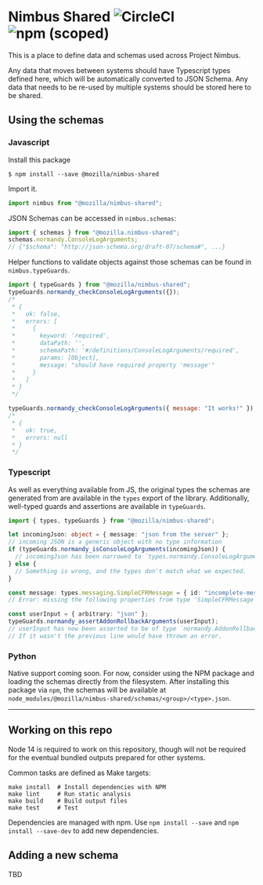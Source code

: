 # Nimbus Shared ![CircleCI](https://img.shields.io/circleci/build/github/mozilla/nimbus-shared) ![npm (scoped)](https://img.shields.io/npm/v/@mozilla/nimbus-shared)

This is a place to define data and schemas used across Project Nimbus.

Any data that moves between systems should have Typescript types defined here, which will be
automatically converted to JSON Schema. Any data that needs to be re-used by multiple systems should
be stored here to be shared.

## Using the schemas

### Javascript

Install this package

```shell
$ npm install --save @mozilla/nimbus-shared
```

Import it.

```js
import nimbus from "@mozilla/nimbus-shared";
```

JSON Schemas can be accessed in `nimbus.schemas`:

```js
import { schemas } from "@mozilla.nimbus-shared";
schemas.normandy.ConsoleLogArguments;
// {"$schema": "http://json-schema.org/draft-07/schema#", ...}
```

Helper functions to validate objects against those schemas can be found in `nimbus.typeGuards`.

```js
import { typeGuards } from "@mozilla/nimbus-shared";
typeGuards.normandy_checkConsoleLogArguments({});
/*
 * {
 *   ok: false,
 *   errors: [
 *     {
 *       keyword: 'required',
 *       dataPath: '',
 *       schemaPath: '#/definitions/ConsoleLogArguments/required',
 *       params: [Object],
 *       message: "should have required property 'message'"
 *     }
 *   ]
 * }
 */

typeGuards.normandy_checkConsoleLogArguments({ message: "It works!" });
/*
 * {
 *   ok: true,
 *   errors: null
 * }
 */
```

### Typescript

As well as everything available from JS, the original types the schemas are generated from are
available in the `types` export of the library. Additionally, well-typed guards and assertions are
available in `typeGuards`.

```typescript
import { types, typeGuards } from "@mozilla/nimbus-shared";

let incomingJson: object = { message: "json from the server" };
// incoming JSON is a generic object with no type information
if (typeGuards.normandy_isConsoleLogArguments(incomingJson)) {
  // incomingJson has been narrowed to `types.normandy.ConsoleLogArguments
} else {
  // Something is wrong, and the types don't match what we expected.
}

const message: types.messaging.SimpleCFRMessage = { id: "incomplete-message" };
// Error: missing the following properties from type 'SimpleCFRMessage': template, trigger, content

const userInput = { arbitrary: "json" };
typeGuards.normandy_assertAddonRollbackArguments(userInput);
// userInput has now been asserted to be of type `normandy.AddonRollbackArguments`.
// If it wasn't the previous line would have thrown an error.
```

### Python

Native support coming soon. For now, consider using the NPM package and loading the schemas directly
from the filesystem. After installing this package via `npm`, the schemas will be available at
`node_modules/@mozilla/nimbus-shared/schemas/<group>/<type>.json`.

---

## Working on this repo

Node 14 is required to work on this repository, though will not be required for the eventual bundled
outputs prepared for other systems.

Common tasks are defined as Make targets:

```shell
make install  # Install dependencies with NPM
make lint     # Run static analysis
make build    # Build output files
make test     # Test
```

Dependencies are managed with npm. Use `npm install --save` and `npm install --save-dev` to add new
dependencies.

## Adding a new schema

TBD
